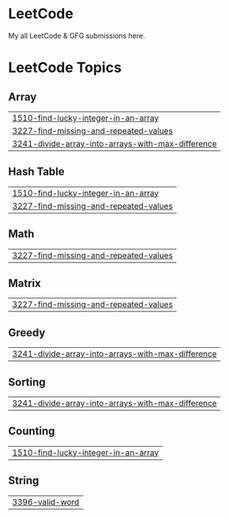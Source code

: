 # LeetCode
My all LeetCode & GFG submissions here.


<!---LeetCode Topics Start-->
# LeetCode Topics
## Array
|  |
| ------- |
| [1510-find-lucky-integer-in-an-array](https://github.com/shubhrangipathak/LeetCode/tree/master/1510-find-lucky-integer-in-an-array) |
| [3227-find-missing-and-repeated-values](https://github.com/shubhrangipathak/LeetCode/tree/master/3227-find-missing-and-repeated-values) |
| [3241-divide-array-into-arrays-with-max-difference](https://github.com/shubhrangipathak/LeetCode/tree/master/3241-divide-array-into-arrays-with-max-difference) |
## Hash Table
|  |
| ------- |
| [1510-find-lucky-integer-in-an-array](https://github.com/shubhrangipathak/LeetCode/tree/master/1510-find-lucky-integer-in-an-array) |
| [3227-find-missing-and-repeated-values](https://github.com/shubhrangipathak/LeetCode/tree/master/3227-find-missing-and-repeated-values) |
## Math
|  |
| ------- |
| [3227-find-missing-and-repeated-values](https://github.com/shubhrangipathak/LeetCode/tree/master/3227-find-missing-and-repeated-values) |
## Matrix
|  |
| ------- |
| [3227-find-missing-and-repeated-values](https://github.com/shubhrangipathak/LeetCode/tree/master/3227-find-missing-and-repeated-values) |
## Greedy
|  |
| ------- |
| [3241-divide-array-into-arrays-with-max-difference](https://github.com/shubhrangipathak/LeetCode/tree/master/3241-divide-array-into-arrays-with-max-difference) |
## Sorting
|  |
| ------- |
| [3241-divide-array-into-arrays-with-max-difference](https://github.com/shubhrangipathak/LeetCode/tree/master/3241-divide-array-into-arrays-with-max-difference) |
## Counting
|  |
| ------- |
| [1510-find-lucky-integer-in-an-array](https://github.com/shubhrangipathak/LeetCode/tree/master/1510-find-lucky-integer-in-an-array) |
## String
|  |
| ------- |
| [3396-valid-word](https://github.com/shubhrangipathak/LeetCode/tree/master/3396-valid-word) |
<!---LeetCode Topics End-->